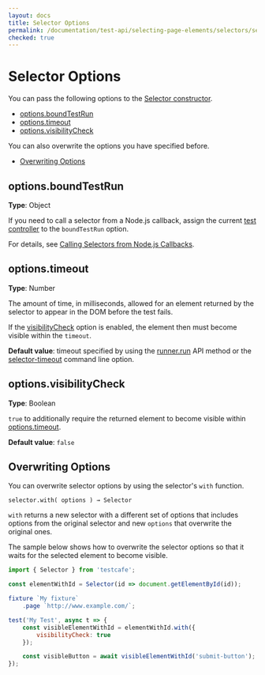 ```yaml
---
layout: docs
title: Selector Options
permalink: /documentation/test-api/selecting-page-elements/selectors/selector-options.html
checked: true
---
```

# Selector Options

You can pass the following options to the [Selector constructor](creating-selectors.md).

* [options.boundTestRun](#optionsboundtestrun)
* [options.timeout](#optionstimeout)
* [options.visibilityCheck](#optionsvisibilitycheck)

You can also overwrite the options you have specified before.

* [Overwriting Options](#overwriting-options)

## options.boundTestRun

**Type**: Object

If you need to call a selector from a Node.js callback, assign the current
[test controller](../../test-code-structure.md#test-controller) to the `boundTestRun` option.

For details, see [Calling Selectors from Node.js Callbacks](tips-and-limitations.md#calling-selectors-from-nodejs-callbacks).

## options.timeout

**Type**: Number

The amount of time, in milliseconds, allowed for an element returned by the selector to appear in the DOM before the test fails.

If the [visibilityCheck](#optionsvisibilitycheck) option is enabled, the element then must become visible within the `timeout`.

**Default value**: timeout specified by using the [runner.run](../../../using-testcafe/programming-interface/runner.md#run) API method
or the [selector-timeout](../../../using-testcafe/command-line-interface.md#--selector-timeout-ms) command line option.

## options.visibilityCheck

**Type**: Boolean

`true` to additionally require the returned element to become visible within [options.timeout](#optionstimeout).

**Default value**: `false`

## Overwriting Options

You can overwrite selector options by using the selector's `with` function.

```text
selector.with( options ) → Selector
```

`with` returns a new selector with a different set of options that includes options
from the original selector and new `options` that overwrite the original ones.

The sample below shows how to overwrite the selector options so that it waits for the selected element to become visible.

```js
import { Selector } from 'testcafe';

const elementWithId = Selector(id => document.getElementById(id));

fixture `My fixture`
    .page `http://www.example.com/`;

test('My Test', async t => {
    const visibleElementWithId = elementWithId.with({
        visibilityCheck: true
    });

    const visibleButton = await visibleElementWithId('submit-button');
});
```
